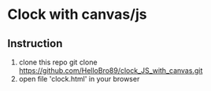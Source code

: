 # Clock with canvas/js

## Instruction

1. clone this repo git clone https://github.com/HelloBro89/clock_JS_with_canvas.git
2. open file 'clock.html' in your browser
